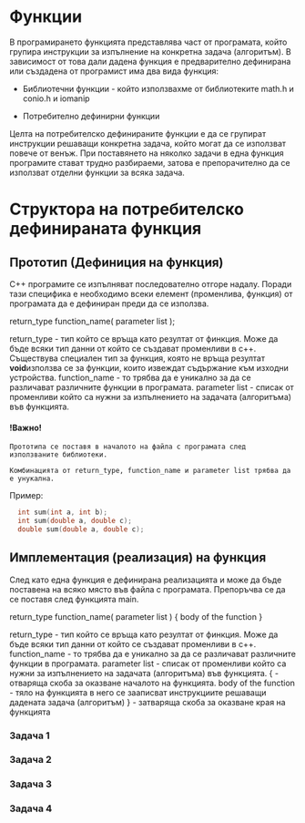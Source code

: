# Функции

В програмирането функцията представлява част от програмата, който групира инструкции за изпълнение на конкретна задача (алгоритъм).
В зависимост от това дали дадена функция е предварително дефинирана или създадена от програмист има два вида функция:

- Библиотечни функции - който използвахме от библиотеките math.h и conio.h и iomanip

- Потребително дефинирни функции

Целта на потребителско дефинираните функции е да се групират инструкции решаващи конкретна задача, който могат да се използват повече от венъж.
При поставянето на няколко задачи в една функция програмите стават трудно разбираеми, затова е препорачително да се използват отделни функции за всяка задача.

# Структора на потребителско дефинираната функция

## Прототип (Дефиниция на функция)

C++ програмите се изпълняват последователно отгоре надалу. Поради тази специфика е необходимо всеки елемент (променлива, функция) от програмата да е дефиниран преди да се използва.

return_type function_name( parameter list );

return_type - тип който се връща като резултат от финкция. Може да бъде всяки тип данни от който се създават променливи в c++. Съществува специален тип за функция, която не връща резултат <b>void</b>използва се за функции, които извеждат съдържание към изходни устройства. 
function_name - то трябва да е уникално за да се различават различните функции в програмата.
parameter list - списак от променливи който са нужни за изпълнението на задачата (алгоритъма) във функцията.

#### !Важно! 

```
Прототипа се поставя в началото на файла с програмата след използваните библиотеки.

Комбинацията от return_type, function_name и parameter list трябва да е унукална.
```

Пример:

```c++
  int sum(int a, int b);
  int sum(double a, double c);
  double sum(double a, double c);
```

## Имплементация (реализация) на функция

След като една функция е дефинирана реализацията и може да бъде поставена на всяко място във файла с програмата.
Препоръчва се да се поставя след функцията main.

return_type function_name( parameter list ) 
{
   body of the function
}

return_type - тип който се връща като резултат от финкция. Може да бъде всяки тип данни от който се създават променливи в c++.
function_name - то трябва да е уникално за да се различават различните функции в програмата.
parameter list - списак от променливи който са нужни за изпълнението на задачата (алгоритъма) във функцията.
{ - отваряща скоба за оказване началото на функцията.
body of the function - тяло на функцията в него се зааписват инструкциите решаващи дадената задача (алгоритъм)
} - затваряща скоба за оказване края на функцията 

### Задача 1

### Задача 2

### Задача 3

### Задача 4

